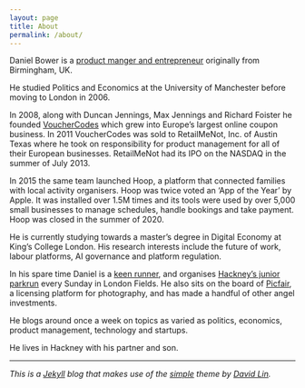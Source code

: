 ```yaml
---
layout: page
title: About
permalink: /about/
---
```


Daniel Bower is a [product manger and entrepreneur](https://www.linkedin.com/in/danielbower/) originally from Birmingham, UK.

He studied Politics and Economics at the University of Manchester before moving to London in 2006.

In 2008, along with Duncan Jennings, Max Jennings and Richard Foister he founded [VoucherCodes](https://vouchercodes.co.uk) which grew into Europe’s largest online coupon business. In 2011 VoucherCodes was sold to RetailMeNot, Inc. of Austin Texas where he took on responsibility for product management for all of their European businesses. RetailMeNot had its IPO on the NASDAQ in the summer of July 2013.

In 2015 the same team launched Hoop, a platform that connected families with local activity organisers. Hoop was twice voted an ‘App of the Year’ by Apple. It was installed over 1.5M times and its tools were used by over 5,000 small businesses to manage schedules, handle bookings and take payment. Hoop was closed in the summer of 2020.

He is currently studying towards a master’s degree in Digital Economy at King’s College London. His research interests include the future of work, labour platforms, AI governance and platform regulation.

In his spare time Daniel is a [keen runner](https://www.strava.com/athletes/180098), and organises [Hackney’s junior parkrun](https://www.parkrun.org.uk/londonfields-juniors/) every Sunday in London Fields. He also sits on the board of [Picfair](https://picfair.com), a licensing platform for photography, and has made a handful of other angel investments.

He blogs around once a week on topics as varied as politics, economics, product management, technology and startups.

He lives in Hackney with his partner and son.

---

_This is a [Jekyll](https://jekyllrb.com/) blog that makes use of the [simple](https://github.com/wild-flame/jekyll-simple) theme by [David Lin](https://github.com/wild-flame)._
